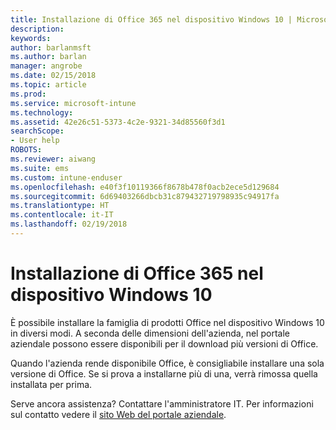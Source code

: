 ```yaml
---
title: Installazione di Office 365 nel dispositivo Windows 10 | Microsoft Docs
description: 
keywords: 
author: barlanmsft
ms.author: barlan
manager: angrobe
ms.date: 02/15/2018
ms.topic: article
ms.prod: 
ms.service: microsoft-intune
ms.technology: 
ms.assetid: 42e26c51-5373-4c2e-9321-34d85560f3d1
searchScope:
- User help
ROBOTS: 
ms.reviewer: aiwang
ms.suite: ems
ms.custom: intune-enduser
ms.openlocfilehash: e40f3f10119366f8678b478f0acb2ece5d129684
ms.sourcegitcommit: 6d69403266dbcb31c879432719798935c94917fa
ms.translationtype: HT
ms.contentlocale: it-IT
ms.lasthandoff: 02/19/2018
---
```

# <a name="installing-office-365-on-your-windows-10-device"></a>Installazione di Office 365 nel dispositivo Windows 10

È possibile installare la famiglia di prodotti Office nel dispositivo Windows 10 in diversi modi. A seconda delle dimensioni dell'azienda, nel portale aziendale possono essere disponibili per il download più versioni di Office.

<!--*image of company portal app store with conflicting versions of office side by side*-->

Quando l'azienda rende disponibile Office, è consigliabile installare una sola versione di Office. Se si prova a installarne più di una, verrà rimossa quella installata per prima.

Serve ancora assistenza? Contattare l'amministratore IT. Per informazioni sul contatto vedere il [sito Web del portale aziendale](https://portal.manage.microsoft.com#HelpDeskDialog).
